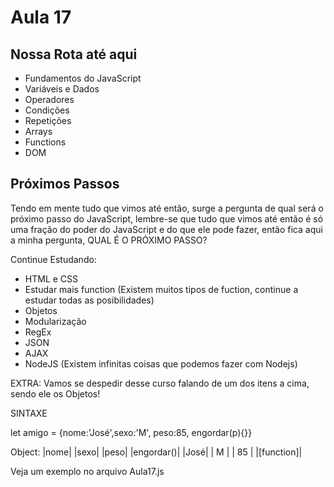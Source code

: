 # Aula 17

## Nossa Rota até aqui

* Fundamentos do JavaScript
* Variáveis e Dados
* Operadores
* Condições
* Repetições
* Arrays
* Functions
* DOM

## Próximos Passos
Tendo em mente tudo que vimos até então, surge a pergunta de qual será o próximo passo do JavaScript, lembre-se que tudo que vimos até então é só uma fração do poder do JavaScript e do que ele pode fazer, então fica aqui a minha pergunta, QUAL É O PRÓXIMO PASSO?

Continue Estudando:

* HTML e CSS
* Estudar mais function (Existem muitos tipos de fuction, continue a estudar todas as posibilidades)
* Objetos
* Modularização
* RegEx
* JSON
* AJAX
* NodeJS (Existem infinitas coisas que podemos fazer com Nodejs)

EXTRA:
Vamos se despedir desse curso falando de um dos itens a cima, sendo ele os Objetos!

SINTAXE

let amigo = {nome:'José',sexo:'M', peso:85, engordar(p){}}

Object: |nome|   |sexo|    |peso|    |engordar()|
        |José|   | M  |    | 85 |    |[function]|

Veja um exemplo no arquivo Aula17.js
